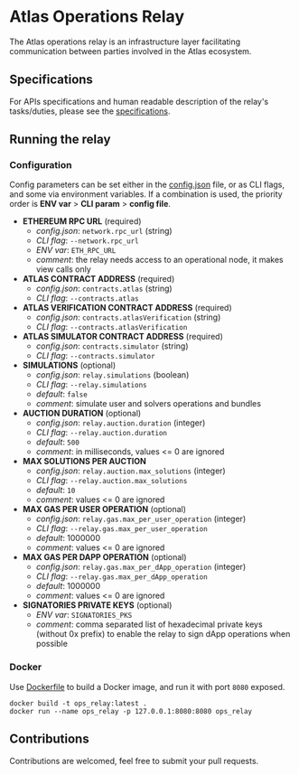 # Atlas Operations Relay

The Atlas operations relay is an infrastructure layer facilitating communication between parties involved in the Atlas ecosystem.

## Specifications

For APIs specifications and human readable description of the relay's tasks/duties, please see the [specifications](https://github.com/FastLane-Labs/atlas-operations-relay/tree/main/specs).

## Running the relay

### Configuration

Config parameters can be set either in the [config.json](https://github.com/FastLane-Labs/atlas-operations-relay/blob/main/config.json) file, or as CLI flags, and some via environment variables.
If a combination is used, the priority order is **ENV var** > **CLI param** > **config file**.

- **ETHEREUM RPC URL** (required)
    - *config.json*:  `network.rpc_url` (string)
    - *CLI flag*:     `--network.rpc_url`
    - *ENV var*:      `ETH_RPC_URL`
    - *comment*:      the relay needs access to an operational node, it makes view calls only
- **ATLAS CONTRACT ADDRESS** (required)
    - *config.json*:  `contracts.atlas` (string)
    - *CLI flag*:     `--contracts.atlas`
- **ATLAS VERIFICATION CONTRACT ADDRESS** (required)
    - *config.json*:  `contracts.atlasVerification` (string)
    - *CLI flag*:     `--contracts.atlasVerification`
- **ATLAS SIMULATOR CONTRACT ADDRESS** (required)
    - *config.json*:  `contracts.simulator` (string)
    - *CLI flag*:     `--contracts.simulator`
- **SIMULATIONS** (optional)
    - *config.json*:  `relay.simulations` (boolean)
    - *CLI flag*:     `--relay.simulations`
    - *default*:      `false`
    - *comment*:      simulate user and solvers operations and bundles
- **AUCTION DURATION** (optional)
    - *config.json*:  `relay.auction.duration` (integer)
    - *CLI flag*:     `--relay.auction.duration`
    - *default*:      `500`
    - *comment*:      in milliseconds, values <= 0 are ignored
- **MAX SOLUTIONS PER AUCTION**
    - *config.json*:  `relay.auction.max_solutions` (integer)
    - *CLI flag*:     `--relay.auction.max_solutions`
    - *default*:      `10`
    - *comment*:      values <= 0 are ignored
- **MAX GAS PER USER OPERATION** (optional)
    - *config.json*:  `relay.gas.max_per_user_operation` (integer)
    - *CLI flag*:     `--relay.gas.max_per_user_operation`
    - *default*:      1000000
    - *comment*:      values <= 0 are ignored
- **MAX GAS PER DAPP OPERATION** (optional)
    - *config.json*:  `relay.gas.max_per_dApp_operation` (integer)
    - *CLI flag*:     `--relay.gas.max_per_dApp_operation`
    - *default*:      1000000
    - *comment*:      values <= 0 are ignored
- **SIGNATORIES PRIVATE KEYS** (optional)
    - *ENV var*:      `SIGNATORIES_PKS`
    - *comment*:      comma separated list of hexadecimal private keys (without 0x prefix) to enable the relay to sign dApp operations when possible

### Docker

Use [Dockerfile](https://github.com/FastLane-Labs/atlas-operations-relay/blob/main/Dockerfile) to build a Docker image, and run it with port `8080` exposed.
```
docker build -t ops_relay:latest .
docker run --name ops_relay -p 127.0.0.1:8080:8080 ops_relay
```

## Contributions

Contributions are welcomed, feel free to submit your pull requests.